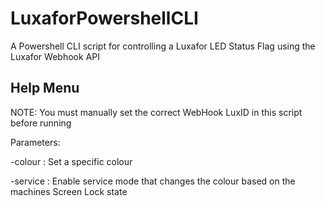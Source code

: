 # LuxaforPowershellCLI
A Powershell CLI script for controlling a Luxafor LED Status Flag using the Luxafor Webhook API

Help Menu
---------
 
NOTE: You must manually set the correct WebHook LuxID in this script before running

Parameters:

-colour <colour>  :  Set a specific colour

-service          :  Enable service mode that changes the colour based on the machines Screen Lock state
